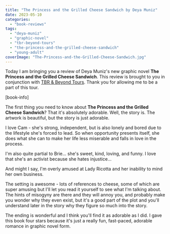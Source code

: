 ```yaml
---
title: "The Princess and the Grilled Cheese Sandwich by Deya Muniz"
date: 2023-05-10
categories: 
  - "book-reviews"
tags: 
  - "deya-muniz"
  - "graphic-novel"
  - "tbr-beyond-tours"
  - "the-princess-and-the-grilled-cheese-sandwich"
  - "young-adult"
coverImage: "The-Princess-and-the-Grilled-Cheese-Sandwich.jpg"
---
```


Today I am bringing you a review of Deya Muniz's new graphic novel **The Princess and the Grilled Cheese Sandwich**. This review is brought to you in conjunction with [TBR & Beyond Tours](https://tbrandbeyondtours.com/2023/03/22/tour-schedule-the-princess-and-the-grilled-cheese-sandwich-by-deya-muniz/). Thank you for allowing me to be a part of this tour.

\[book-info\]

The first thing you need to know about **The Princess and the Grilled Cheese Sandwich**? That it's absolutely adorable. Well, the story is. The artwork is beautiful, but the story is just adorable.

I love Cam - she's strong, independent, but is also lonely and bored due to the lifestyle she's forced to lead. So when opportunity presents itself, she does what she can to make her life less miserable and falls in love in the process.

I'm also quite partial to Brie... she's sweet, kind, loving, and funny. I love that she's an activist because she hates injustice...

And might I say, I'm overly amused at Lady Ricotta and her inability to mind her own business.

The setting is awesome - lots of references to cheese, some of which are super amusing but I'll let you read it yourself to see what I'm talking about. The hints of misogyny are there and they will annoy you, and probably make you wonder why they even exist, but it's a good part of the plot and you'll understand later in the story why they figure so much into the story.

The ending is wonderful and I think you'll find it as adorable as I did. I gave this book four stars because it's just a really fun, fast-paced, adorable romance in graphic novel form.
